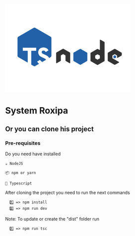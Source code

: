 <img style="width: 80%" src="https://raw.githubusercontent.com/TypeStrong/ts-node/HEAD/logo.svg?sanitize=true"></img>

# System Roxipa

## Or you can clone his project

### Pre-requisites

Do you need have installed

```
☕ NodeJS
```

```
📦 npm or yarn
```

```
💙 Typescript
```

After cloning the project you need to run the next commands

```
  1️⃣ => npm install
  2️⃣ => npm run dev
```

Note:
To update or create the "dist" folder run
```
  1️⃣ => npm run tsc
```